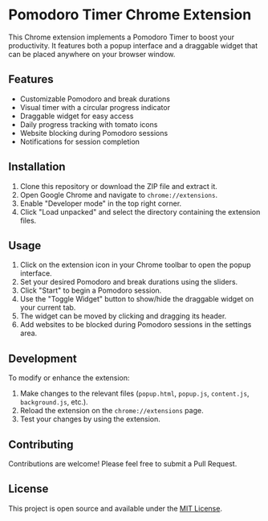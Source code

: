 # Pomodoro Timer Chrome Extension

This Chrome extension implements a Pomodoro Timer to boost your productivity. It features both a popup interface and a draggable widget that can be placed anywhere on your browser window.

## Features

- Customizable Pomodoro and break durations
- Visual timer with a circular progress indicator
- Draggable widget for easy access
- Daily progress tracking with tomato icons
- Website blocking during Pomodoro sessions
- Notifications for session completion

## Installation

1. Clone this repository or download the ZIP file and extract it.
2. Open Google Chrome and navigate to `chrome://extensions`.
3. Enable "Developer mode" in the top right corner.
4. Click "Load unpacked" and select the directory containing the extension files.

## Usage

1. Click on the extension icon in your Chrome toolbar to open the popup interface.
2. Set your desired Pomodoro and break durations using the sliders.
3. Click "Start" to begin a Pomodoro session.
4. Use the "Toggle Widget" button to show/hide the draggable widget on your current tab.
5. The widget can be moved by clicking and dragging its header.
6. Add websites to be blocked during Pomodoro sessions in the settings area.

## Development

To modify or enhance the extension:

1. Make changes to the relevant files (`popup.html`, `popup.js`, `content.js`, `background.js`, etc.).
2. Reload the extension on the `chrome://extensions` page.
3. Test your changes by using the extension.

## Contributing

Contributions are welcome! Please feel free to submit a Pull Request.

## License

This project is open source and available under the [MIT License](LICENSE).
